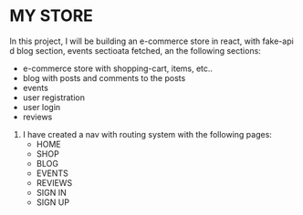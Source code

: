# MY STORE

In this project, I will be building an e-commerce store in react, with fake-api d blog section, events sectioata fetched, an the following sections:

- e-commerce store with shopping-cart, items, etc..
- blog with posts and comments to the posts
- events 
- user registration
- user login
- reviews

1. I have created a nav with routing system with the following pages:  
    * HOME
    * SHOP
    * BLOG
    * EVENTS
    * REVIEWS
    * SIGN IN
    * SIGN UP

